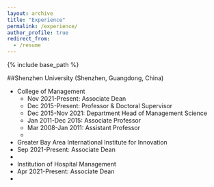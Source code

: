 ```yaml
---
layout: archive
title: "Experience"
permalink: /experience/
author_profile: true
redirect_from:
  - /resume
---
```


{% include base_path %}

##Shenzhen University (Shenzhen, Guangdong, China)

* College of Management
  * Nov 2021-Present: Associate Dean
  * Dec 2015-Present: Professor & Doctoral Supervisor
  * Dec 2015-Nov 2021: Department Head of Management Science
  * Jan 2011-Dec 2015: Associate Professor
  * Mar 2008-Jan 2011: Assistant Professor
  * 
*  Greater Bay Area International Institute for Innovation
  * Sep 2021-Present: Associate Dean
  * 
*  Institution of Hospital Management
  * Apr 2021-Present: Associate Dean
  * 
